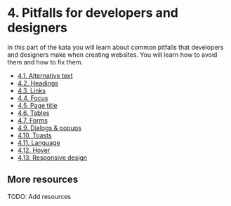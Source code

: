# 4. Pitfalls for developers and designers

In this part of the kata you will learn about common pitfalls that developers and designers make when creating websites. You will learn how to avoid them and how to fix them.

- [4.1. Alternative text](4.01-alternative_text/README.md)
- [4.2. Headings](4.02-headings/README.md)
- [4.3. Links](4.03-links/README.md)
- [4.4. Focus](4.04-focus/README.md)
- [4.5. Page title](4.05-page_title/README.md)
- [4.6. Tables](4.06-tables/README.md)
- [4.7. Forms](4.07-forms/README.md)
- [4.9. Dialogs & popups](4.09-dialogs_popups/README.md)
- [4.10. Toasts](4.10-toasts/README.md)
- [4.11. Language](4.11-language/README.md)
- [4.12. Hover](4.12-hover/README.md)
- [4.13. Responsive design](4.13-responsive_design/README.md)

## More resources

TODO: Add resources
